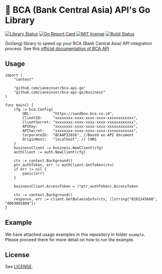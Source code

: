 # 🏦 BCA (Bank Central Asia) API's Go Library

[![Library Status](https://img.shields.io/badge/status-unofficial-yellow.svg)]()
[![Go Report Card](https://goreportcard.com/badge/github.com/ianeinser/bca-api-go)](https://goreportcard.com/report/github.com/ianeinser/bca-api-go)
[![MIT license](https://img.shields.io/badge/license-MIT-brightgreen.svg)](LICENSE)
[![Build Status](https://travis-ci.org/ianeinser/bca-api-go.svg?branch=master)](https://travis-ci.org/ianeinser/bca-api-go)

Go(lang) library to speed up your BCA (Bank Central Asia) API integration process. See this [official documentation of BCA API](https://developer.bca.co.id/documentation/)

## Usage
```
import (
	"context"

	"github.com/ianeinser/bca-api-go"
	"github.com/ianeinser/bca-api-go/business"
)

func main() {
    cfg := bca.Config{
		URL:          "https://sandbox.bca.co.id",
		ClientID:     "xxxxxxxx-xxxx-xxxx-xxxx-xxxxxxxxxxxx",
		ClientSecret: "xxxxxxxx-xxxx-xxxx-xxxx-xxxxxxxxxxxx",
		APIKey:       "xxxxxxxx-xxxx-xxxx-xxxx-xxxxxxxxxxxx",
		APISecret:    "xxxxxxxx-xxxx-xxxx-xxxx-xxxxxxxxxxxx",
		CorporateID:  "BCAAPI2016", //Based on API document
		OriginHost:   "localhost", // CORS
	}
	businessClient := business.NewClient(cfg)
	authClient := auth.NewClient(cfg)

	ctx := context.Background()
	ptr_authToken, err := authClient.GetToken(ctx)
	if err != nil {
		panic(err)
	}

    businessClient.AccessToken = (*ptr_authToken).AccessToken

    ctx := context.Background()
    response, err := client.GetBalanceInfo(ctx, []string{"0201245680", "0063001004"})
}
```

## Example

We have attached usage examples in this repository in folder `example`.
Please proceed there for more detail on how to run the example.

## License

See [LICENSE](LICENSE).
